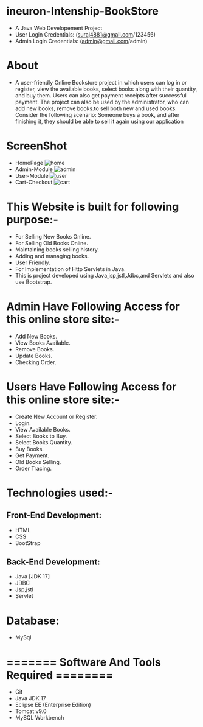 # ineuron-Intenship-BookStore
+ A Java Web Developement Project
+ User Login Credentials: (suraj4881@gmail.com/123456)
+ Admin Login Credentials: (admin@gmail.com/admin)
# About
+ A user-friendly Online Bookstore project in which users can log in or register, view the available books, select books along with their quantity, and buy them. Users     can also get payment receipts after successful payment. The project can also be used by the administrator, who can add new books, remove books.to sell both new and       used books. Consider the following scenario: Someone buys a book, and after finishing it, they should be able to sell it again using
  our application

# ScreenShot
+ HomePage
![home](https://user-images.githubusercontent.com/33785415/233817841-304a5284-b08e-4134-9f7f-7820e4e483d9.png)
+ Admin-Module
![admin](https://user-images.githubusercontent.com/33785415/233818304-0fd4821a-0eb1-4204-b6e9-e4905e94e21f.png)
+ User-Module
![user](https://user-images.githubusercontent.com/33785415/233818327-9c46ea7a-3f67-4c47-bcb8-7114f661dd92.png)
+ Cart-Checkout
![cart](https://user-images.githubusercontent.com/33785415/233818406-1abb1ca7-6739-4070-9c79-6313b5165626.png)

# This Website is built for following purpose:-
+ For Selling New Books Online.
+ For Selling Old Books Online.
+ Maintaining books selling history.
+ Adding and managing books.
+ User Friendly.
+ For Implementation of Http Servlets in Java.
+ This is project developed using Java,jsp,jstl,Jdbc,and Servlets and also use Bootstrap.

# Admin Have Following Access for this online store site:-
+ Add New Books.
+ View Books Available.
+ Remove Books.
+ Update Books.
+ Checking Order.

# Users Have Following Access for this online store site:-
+ Create New Account or Register.
+ Login.
+ View Available Books.
+ Select Books to Buy.
+ Select Books Quantity.
+ Buy Books.
+ Get Payment.
+ Old Books Selling.
+ Order Tracing.

# Technologies used:-
## Front-End Development:
+ HTML
+ CSS
+ BootStrap
## Back-End Development:
+ Java [JDK 17]
+ JDBC
+ Jsp,jstl
+ Servlet

# Database:
+ MySql

# ======= Software And Tools Required ========
+ Git 
+ Java JDK 17 
+ Eclipse EE (Enterprise Edition)
+ Tomcat v9.0
+ MySQL Workbench 









